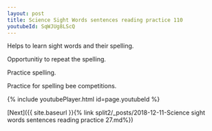 ```yaml
---
layout: post
title: Science Sight Words sentences reading practice 110
youtubeId: SqWJUg8LScQ
---
```

 
 
Helps to learn sight words and their spelling.

Opportunitiy to repeat the spelling. 

Practice spelling. 
 
Practice for spelling bee competitions. 
 
{% include youtubePlayer.html id=page.youtubeId %}
 
 

[Next]({{ site.baseurl }}{% link  split2/_posts/2018-12-11-Science sight words sentences reading practice 27.md%})
 
